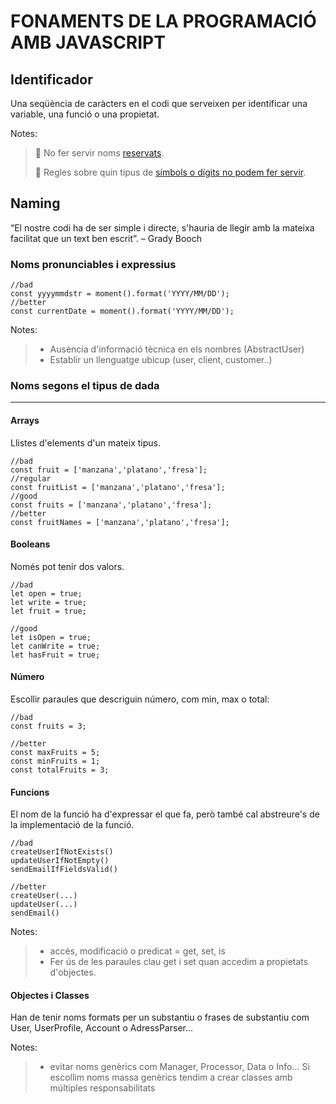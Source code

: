 # FONAMENTS DE LA PROGRAMACIÓ AMB JAVASCRIPT

## **Identificador**
Una seqüència de caràcters en el codi que serveixen per identificar una variable, una funció o una propietat.

Notes: 
>🚫 No fer servir noms [reservats](https://www.w3schools.com/js/js_reserved.asp).
>
>🔎 Regles sobre quin tipus de [símbols o dígits no podem fer servir](https://developer.mozilla.org/es/docs/Glossary/Identifier).

## **Naming**

“El nostre codi ha de ser simple i directe, s'hauria de llegir amb la mateixa facilitat que un text ben escrit”. – Grady Booch

### **Noms pronunciables i expressius**
```
//bad
const yyyymmdstr = moment().format('YYYY/MM/DD');
//better
const currentDate = moment().format('YYYY/MM/DD');
```

Notes:
> - Ausència d'informació tècnica en els nombres (AbstractUser)
> - Establir un llenguatge ubicup (user, client, customer..)
>

### **Noms segons el tipus de dada**
------
#### Arrays

Llistes d'elements d'un mateix tipus.

```
//bad
const fruit = ['manzana','platano','fresa'];
//regular
const fruitList = ['manzana','platano','fresa'];
//good
const fruits = ['manzana','platano','fresa'];
//better
const fruitNames = ['manzana','platano','fresa'];
```

#### Booleans

Només pot tenir dos valors.
```
//bad
let open = true;
let write = true;
let fruit = true;

//good
let isOpen = true;
let canWrite = true;
let hasFruit = true;
```
#### Número

Escollir paraules que descriguin número, com min, max o total:

```
//bad
const fruits = 3;

//better
const maxFruits = 5;
const minFruits = 1;
const totalFruits = 3;
```

#### Funcions

El nom de la funció ha d'expressar el que fa, però també cal abstreure's de la implementació de la funció.

```
//bad
createUserIfNotExists()
updateUserIfNotEmpty()
sendEmailIfFieldsValid()

//better
createUser(...)
updateUser(...)
sendEmail()
```

Notes: 
> - accés, modificació o predicat = get, set, is
> - Fer ús de les paraules clau get i set quan accedim a propietats d'objectes.

#### Objectes i Classes

Han de tenir noms formats per un substantiu o frases de substantiu com User, UserProfile, Account o AdressParser...

Notes:
> - evitar noms genèrics com Manager, Processor, Data o Info... Si escollim noms massa genèrics tendim a crear classes amb múltiples responsabilitats


